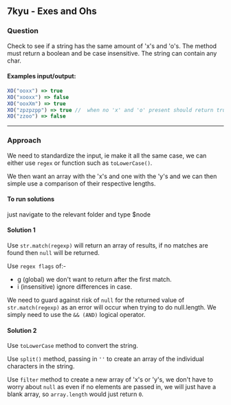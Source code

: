 ## 7kyu - Exes and Ohs

### Question
Check to see if a string has the same amount of 'x's and 'o's. The method must return a boolean and be case insensitive. The string can contain any char.

#### Examples input/output:

```js
XO("ooxx") => true
XO("xooxx") => false
XO("ooxXm") => true
XO("zpzpzpp") => true //  when no 'x' and 'o' present should return true
XO("zzoo") => false
```

<hr>

### Approach
We need to standardize the input, ie make it all the same case, we can either use `regex` or function such as `toLowerCase()`.

We then want an array with the 'x's and one with the 'y's and we can then simple use a comparison of their respective lengths.  

#### To run solutions
just navigate to the relevant folder and type $node <filename>


#### Solution 1

Use `str.match(regexp)` will return an array of results, if no matches are found then `null` will be returned.  

Use `regex flags` of:-  
* g (global) we don't want to return after the first match.  
* i (insensitive) ignore differences in case.  

We need to guard against risk of `null` for the returned value of `str.match(regexp)` as an error will occur when trying to do null.length. We simply need to use the `&& (AND)` logical operator.  


#### Solution 2

Use `toLowerCase` method to convert the string.  

Use `split()` method, passing in `''` to create an array of the individual characters in the string.

Use `filter` method to create a new array of 'x's or 'y's, we don't have to worry about `null` as even if no elements are passed in, we will just have a blank array, so `array.length` would just return `0`.



